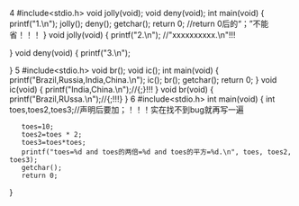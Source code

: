 
4
#include<stdio.h>
void jolly(void);
void deny(void);
int main(void)
{
       printf("1.\n");
       jolly();
       deny();
       getchar();
       return 0;                //return 0后的“；”不能省！！！
}
void jolly(void)
{
       printf("2.\n");          //"xxxxxxxxxx.\n"!!!

}
void deny(void)
{
       printf("3.\n");

}
5
#include<stdio.h>
void br();
void ic();
int main(void)
{
       printf("Brazil,Russia,India,China.\n");
       ic();
       br();
       getchar();
       return 0;
}
void ic(void)
{
       printf("India,China.\n");//{;}!!!
}
void br(void)
{
       printf("Brazil,RUssa.\n");//{;!!!}
}
6
#include<stdio.h>
int main(void)
{
       int toes,toes2,toes3;//声明后要加；！！！实在找不到bug就再写一遍

       toes=10;
       toes2=toes * 2;
       toes3=toes*toes;
       printf("toes=%d and toes的两倍=%d and toes的平方=%d.\n", toes, toes2, toes3);
       getchar();
       return 0;

}

